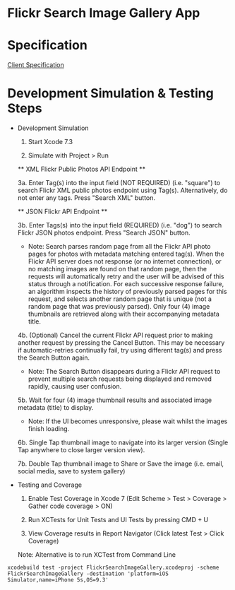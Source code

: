 Flickr Search Image Gallery App
========

Specification
========
[Client Specification](./SPEC.md)

Development Simulation & Testing Steps
========

* Development Simulation

  1. Start Xcode 7.3

  2. Simulate with Project > Run

  ** XML Flickr Public Photos API Endpoint **

  3a. Enter Tag(s) into the input field (NOT REQUIRED) (i.e. "square") to search Flickr XML public photos endpoint using Tag(s). Alternatively, do not enter any tags. Press "Search XML" button. 

  ** JSON Flickr API Endpoint **

  3b. Enter Tags(s) into the input field (REQUIRED) (i.e. "dog") to search Flickr JSON photos endpoint. Press "Search JSON" button. 

    - Note: Search parses random page from all the Flickr API photo pages for photos with metadata matching entered tag(s). When the Flickr API server does not response (or no internet connection), or no matching images are found on that random page, then the requests will automatically retry and the user will be advised of this status through a notification. For each successive response failure, an algorithm inspects the history of previously parsed pages for this request, and selects another random page that is unique (not a random page that was previously parsed). Only four (4) image thumbnails are retrieved along with their accompanying metadata title.

  4b. (Optional) Cancel the current Flickr API request prior to making another request by pressing the Cancel Button. This may be necessary if automatic-retries continually fail, try using different tag(s) and press the Search Button again.

    - Note: The Search Button disappears during a Flickr API request to prevent multiple search requests being displayed and removed rapidly, causing user confusion.

  5b. Wait for four (4) image thumbnail results and associated image metadata (title) to display. 
    - Note: If the UI becomes unresponsive, please wait whilst the images finish loading.

  6b. Single Tap thumbnail image to navigate into its larger version (Single Tap anywhere to close larger version view). 

  7b. Double Tap thumbnail image to Share or Save the image (i.e. email, social media, save to system gallery)

* Testing and Coverage

  1. Enable Test Coverage in Xcode 7 (Edit Scheme > Test > Coverage > Gather code coverage > ON)

  2. Run XCTests for Unit Tests and UI Tests by pressing CMD + U

  3. View Coverage results in Report Navigator (Click latest Test > Click Coverage)

  Note: Alternative is to run XCTest from Command Line

```
xcodebuild test -project FlickrSearchImageGallery.xcodeproj -scheme FlickrSearchImageGallery -destination 'platform=iOS Simulator,name=iPhone 5s,OS=9.3'
```